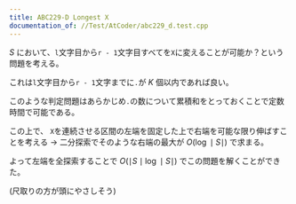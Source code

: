 ```yaml
---
title: ABC229-D Longest X
documentation_of: //Test/AtCoder/abc229_d.test.cpp
---
```


$S$ において、`l`文字目から`r - 1`文字目すべてを`X`に変えることが可能か？という問題を考える。

これは`l`文字目から`r - 1`文字までに`.`が $K$ 個以内であれば良い。

このような判定問題はあらかじめ`.`の数について累積和をとっておくことで定数時間で可能である。

この上で、 `X`を連続させる区間の左端を固定した上で右端を可能な限り伸ばすことを考える -> 二分探索でそのような右端の最大が $O(\log \mid S\mid)$ で求まる。

よって左端を全探索することで $O(\mid S\mid \log \mid S\mid)$ でこの問題を解くことができた。

(尺取りの方が頭にやさしそう)
